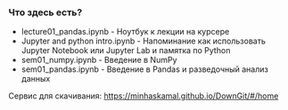 ### Что здесь есть?

- lecture01_pandas.ipynb - Ноутбук к лекции на курсере 
- Jupyter and python intro.ipynb - Напоминание как использовать Jupyter Notebook или Jupyter Lab и памятка по Python
- sem01_numpy.ipynb - Введение в NumPy
- sem01_pandas.ipynb - Введение в Pandas и разведочный анализ данных

Сервис для скачивания: 
https://minhaskamal.github.io/DownGit/#/home
